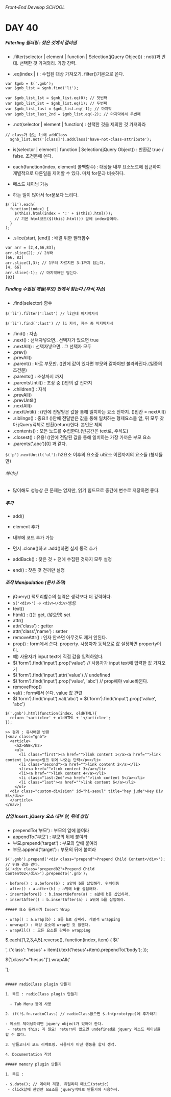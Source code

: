 ###### Front-End Develop SCHOOL

# DAY 40

##### Filterling 필터링 : 찾은 것에서 걸러냄

- .filter(selector | element | function | Selection(jQuery Object)) : not()과 반대. 선택한 것 가져와라. 가장 강력. 

- .eq(index | ) : 수집된 대상 가져오기. filter()기본으로 쓴다.

```
var $gnb = $('.gnb');
var $gnb_list = $gnb.find('li');

var $gnb_list_1st = $gnb_list.eq(0); // 첫번째
var $gnb_list_2st = $gnb_list.eq(1); // 두번째
var $gnb_list_last = $gnb_list.eq(-1); // 마지막
var $gnb_list_last_2nd = $gnb_list.eq(-2); // 마지막에서 두번째
```

- .not(selector | element | function) : 선택한 것을 제외한 것 가져와라

```
// class가 없는 li에 addClass
  $gnb_list.not('[class]').addClass('have-not-class-attribute');
```

- is(selector | element | function | Selection(jQuery Object)) : 반환값 true / false. 조건문에 쓴다.

- each(function(index, element) 콜백함수) : 대상들 내부 요소노드에 접근하여 개별적으로 다른일을 제어할 수 있다. 마치 for문과 비슷하다.
 - 메소드 체이닝 가능 
 - 하는 일이 많아서 for문보다 느리다.

```
$('li').each(
  function(index) {
    $(this).html(index + ':' + $(this).html());
    // 기본 html코드($(this).html()) 앞에 index붙여라.
  }
);
```

- .slice(start, [end]) : 배열 위한 필터함수

```
var arr = [2,4,66,83];
arr.slice(2); // 2부터 
[66, 83]
arr.slice(1,3); // 1부터 자르지만 3-1까지 담는다.
[4, 66]
arr.slice(-1); // 마지막애만 담는다.
[83]
```

##### Finding 수집된 애들(부모) 안에서 찾는다.(자식,자손)

- .find(selector) 함수

```
$('li').filter(':last') // li인데 마지막자식

$('li').find(':last') // li 자식, 자손 중 마지막자식
```

- .find() : 자손
- .next() : 선택자넣으면.. 선택자가 있으면 true
- .nextAll() : 선택자넣으면.. 그 선택자 모두 
- .prev()
- .prevAll()
- .parent() : 바로 부모만. ()안에 값이 있다면 부모와 같아야만 불라와진다.(일종의 조건문)
- .parents() : 조상까지 <html>까지 
- .parentsUntil() : 조상 중 ()안의 값 전까지
- .children() : 자식
- .prevAll()
- .prevUntil()
- .nextAll()
- .nextUntil() : ()안에 전달받은 값을 통해 일치하는 요소 전까지. ()빈칸 = nextAll()
- .siblings() : 중요!! ()안에 전달받은 값을 통해 일치하는 형제요소들 앞, 뒤 모두 찾아 jQuery객체로 반환(return)한다. 본인은 제외
- .contents() : 모든 노드를 수집한다.(빈공간은 text로, 주석도)
- .closest() : 유용! ()안에 전달된 값을 통해 일치하는 가장 가까운 부모 요소
 - .parents('.abc')[0] 과 같다.

`$('p').nextUntil('ul')`: h2요소 이후의 요소중 ul요소 이전까지의 요소들 (형제들만)

###### 체이닝

- 많이해도 성능상 큰 문제는 없지만, 읽기 힘드므로 중간에 변수로 저장하면 좋다. 

##### 추가 

- add() 
 - element 추가
 - 내부에 코드 추가 가능 
 - 먼저 .clone()하고 .add()하면 실제 동적 추가 

- addBack() : 찾은 것 + 전에 수집된 것까지 모두 설정 

- end() : 찾은 것 전꺼만 설정

##### 조작 Manipulation (문서 조작)

- jQuery() 팩토리함수의 능력은 생각보다 더 강력하다. 
 - `$('<div>')` -> `<div></div>`생성
- text()
- html() : ()는 get, (넣으면) set
- attr() 
 - attr('class') : getter
 - attr('class','name') : setter
- removeAttr() : 인자 안쓰면 아무것도 제거 안된다.
- prop() : form에서 쓴다. property. 사용자가 동적으로 값 설정하면 property이다.
 - 예) 사용자가 input text에 직접 값을 입력하였다.
 - $('form').find('input').prop('value') // 사용자가 input text에 입력한 값 가져오기
 - $('form').find('input').attr('value') // undefined
 - $('form').find('input').prop('value', 'abc') // prop해야 value바뀐다.
- removeProp()
- val() : form에서 쓴다. value 값 관련
 - $('form').find('input').val('abc') = $('form').find('input').prop('value', 'abc')


```
$('.gnb').html(function(index, oldHTML){
  return '<article>' + oldHTML + '</article>';
});

>> 결과 : 유사배열 반환
[<nav class="gnb">
  <article>
    <h2>GNB</h2>
    <ul>
      <li class="first"><a href="">link content 1</a><a href="">link content 1</a><p>링크 뒤에 나오는 단락</p></li>
      <li class="second"><a href="">link content 2</a></li>
      <li><a href="">link content 3</a></li>
      <li><a href="">link content 4</a></li>
      <li class="last-2nd"><a href="">link content 5</a></li>
      <li class="last"><a href="">link content 6</a></li>
    </ul>
  <div class="custom-division" id="hi-seoul" title="hey jude">Hey Div El</div>
  </article>
</nav>]
```

##### 삽입 Insert. jQuery 요소 내부 앞, 뒤에 삽입 

- prependTo('부모') : 부모의 앞에 붙여라
- appendTo('부모') : 부모의 뒤에 붙여라
- 부모.prepend('target') : 부모의 앞에 붙여라
- 부모.append('target') : 부모의 뒤에 붙여라

```
$('.gnb').prepend('<div class="prepend">Prepend Child Content</div>');
// 위와 결과 같다.
$('<div class="prepend02">Prepend Child Content02</div>').prependTo('.gnb');

- before() : a.before(b) : a앞에 b를 삽입해라. 위치이동
- after() : a.after(b) ; a뒤에 b를 삽입해라.
- insertBefore() : b.insertBefore(a) : a앞에 b를 삽입하라. 
- insertAfter() : b.insertAfter(a) : a뒤에 b를 삽입해라.

##### 요소 둘러싸기 Insert Wrap 

- wrap() : a.wrap(b) : a를 b로 감싸라. 개별적 wrapping
- unwrap() : 해당 요소에 wrap된 것 없앤다.
- wrapAll() : 모든 요소를 감싸는 wrapping

```
$.each([1,2,3,4,5].reverse(), function(index, item) { 
  $('<div>', {'class': 'hesus' + item}).text('hesus'+item).prependTo('body');
});

$('[class*="hesus"]').wrapAll('<aside class="wrapAllHesus">');
```

##### radioClass plugin 만들기

1. 목표 : radioClass plugin 만들기
  
  - Tab Menu 등에 사용

2. if(!$.fn.radioClass) // radioClass없으면 $.fn(prototype)에 추가하기

- 메소드 체이닝하려면 jquery object가 있어야 한다. 
 - return this; 꼭 필요! return이 없으면 undefined로 jquery 메소드 체이닝을 할 수 없다.

3. 만들고나서 코드 리펙토링. 사용자가 어떤 행동을 할지 생각.

4. Documentation 작성

##### memory plugin 만들기

1. 목표 : 

- $.data(); // 데이터 저장. 유틸리티 메소드(static) 
 - click할때 한번만 a요소를 jquery객체로 만들기에 사용하자.